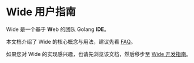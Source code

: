 # Wide 用户指南

Wide 是一个基于 **W**eb 的团队 Golang **IDE**。

本文档介绍了 Wide 的核心概念与用法，建议先看 [FAQ](faq/README.md)。

如果您对 Wide 的实现感兴趣，也请先浏览该文档，然后移步至 [Wide 开发指南](http://88250.gitbooks.io/wide-dev-guide/zh-cn/index.html)。
